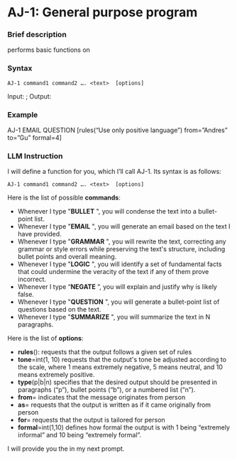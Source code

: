 # AJ-1: General purpose program

### Brief description
performs basic functions on <text>

### Syntax

`AJ-1 command1 command2 …. <text>  [options]`

Input: <text>; Output: <text>

### Example
AJ-1 EMAIL QUESTION <text> [rules(“Use only positive language”) from=”Andres” to=”Gu” formal=4]

### LLM Instruction
I will define a function for you, which I’ll call AJ-1. Its syntax is as follows:

`AJ-1 command1 command2 …. <text>  [options]`

Here is the list of possible **commands**:

* Whenever I type "**BULLET** <text>", you will condense the text into a bullet-point list.
* Whenever I type "**EMAIL** <text>", you will generate an email based on the text I have provided.
* Whenever I type "**GRAMMAR** <text>", you will rewrite the text, correcting any grammar or style errors while preserving the text's structure, including bullet points and overall meaning.
* Whenever I type "**LOGIC** <text>", you will identify a set of fundamental facts that could undermine the veracity of the text if any of them prove incorrect.
* Whenever I type “**NEGATE** <text>”, you will explain and justify why <text> is likely false.
* Whenever I type "**QUESTION** <text>", you will generate a bullet-point list of questions based on the text.
* Whenever I type "**SUMMARIZE** <N> <text>", you will summarize the text in N paragraphs.

Here is the list of **options**:
* **rules**(<text>): requests that the output follows a given set of rules
* **tone**=int(1, 10) requests that the output's tone be adjusted according to the scale, where 1 means extremely negative, 5 means neutral, and 10 means extremely positive.
* **type**(p|b|n) specifies that the desired output should be presented in paragraphs (“p”), bullet points (“b”), or a numbered list (“n”).
* **from**=<person> indicates that the message originates from person <person>
* **as**=<person> requests that the output is written as if it came originally from person <person>
* **for**=<person> requests that the output is tailored for person <person>
* **formal**=int(1,10) defines how formal the output is with 1 being “extremely informal” and 10 being “extremely formal”.

I will provide you the <text> in my next prompt.
